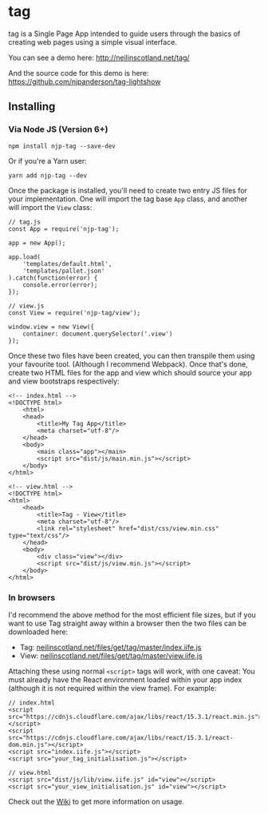 # tag
tag is a Single Page App intended to guide users through the basics of creating web pages using a simple visual interface.

You can see a demo here:
http://neilinscotland.net/tag/

And the source code for this demo is here:
https://github.com/njpanderson/tag-lightshow

## Installing

### Via Node JS (Version 6+)

`npm install njp-tag --save-dev`

Or if you're a Yarn user:

`yarn add njp-tag --dev`

Once the package is installed, you'll need to create two entry JS files for your implementation. One will import the tag base `App` class, and another will import the `View` class:

```
// tag.js
const App = require('njp-tag');

app = new App();

app.load(
	'templates/default.html',
	'templates/pallet.json'
).catch(function(error) {
	console.error(error);
});
```

```
// view.js
const View = require('njp-tag/view');

window.view = new View({
	container: document.querySelector('.view')
});
```

Once these two files have been created, you can then transpile them using your favourite tool. (Although I recommend Webpack). Once that's done, create two HTML files for the app and view which should source your app and view bootstraps respectively:

```
<!-- index.html -->
<!DOCTYPE html>
	<html>
	<head>
		<title>My Tag App</title>
		<meta charset="utf-8"/>
	</head>
	<body>
		<main class="app"></main>
		<script src="dist/js/main.min.js"></script>
	</body>
</html>
```

```
<!-- view.html -->
<!DOCTYPE html>
<html>
	<head>
		<title>Tag - View</title>
		<meta charset="utf-8"/>
		<link rel="stylesheet" href="dist/css/view.min.css" type="text/css"/>
	</head>
	<body>
		<div class="view"></div>
		<script src="dist/js/view.min.js"></script>
	</body>
</html>
```

### In browsers

I'd recommend the above method for the most efficient file sizes, but if you want to use Tag straight away within a browser then the two files can be downloaded here:

 - Tag: [neilinscotland.net/files/get/tag/master/index.iife.js](http://neilinscotland.net/files/get/tag/master/index.iife.js)
 - View: [neilinscotland.net/files/get/tag/master/view.iife.js](http://neilinscotland.net/files/get/tag/master/view.iife.js)

Attaching these using normal `<script>` tags will work, with one caveat: You must already have the React environment loaded within your app index (although it is not required within the view frame). For example:

```
// index.html
<script src="https://cdnjs.cloudflare.com/ajax/libs/react/15.3.1/react.min.js"></script>
<script src="https://cdnjs.cloudflare.com/ajax/libs/react/15.3.1/react-dom.min.js"></script>
<script src="index.iife.js"></script>
<script src="your_tag_initialisation.js"></script>
```

```
// view.html
<script src="dist/js/lib/view.iife.js" id="view"></script>
<script src="your_view_initialisation.js" id="view"></script>
```

Check out the [Wiki](https://github.com/njpanderson/tag/wiki) to get more information on usage.